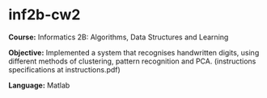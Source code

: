 # inf2b-cw2
**Course:**
Informatics 2B: Algorithms, Data Structures and Learning

**Objective:** 
Implemented a system that recognises handwritten digits, using different methods of clustering, pattern recognition and PCA. (instructions specifications at instructions.pdf)

**Language:** Matlab
